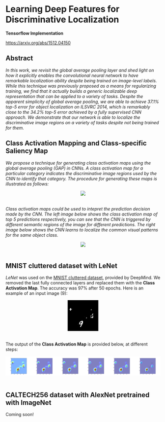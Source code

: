 # Learning Deep Features for Discriminative Localization
**Tensorflow Implementation**

https://arxiv.org/abs/1512.04150

## Abstract

*In this work, we revisit the global average pooling layer and shed light on how it explicitly enables the convolutional neural network to have remarkable localization ability despite being trained on image-level labels. While this technique was previously proposed as a means for regularizing training, we find that it actually builds a generic localizable deep representation that can be applied to a variety of tasks. Despite the apparent simplicity of global average pooling, we are able to achieve 37.1% top-5 error for object localization on ILSVRC 2014, which is remarkably close to the 34.2% top-5 error achieved by a fully supervised CNN approach. We demonstrate that our network is able to localize the discriminative image regions on a variety of tasks despite not being trained for them.*


## Class Activation Mapping and Class-specific Saliency Map

*We propose a technique for generating class activation maps using the global average pooling (GAP) in CNNs. A class activation map for a particular category indicates the discriminative image regions used by the CNN to identify that category. The procedure for generating these maps is illustrated as follows:*

<div align="center">
  <img src="http://cnnlocalization.csail.mit.edu/framework.jpg"><br><br>
</div>

*Class activation maps could be used to intepret the prediction decision made by the CNN. The left image below shows the class activation map of top 5 predictions respectively, you can see that the CNN is triggered by different semantic regions of the image for different predictions. The right image below shows the CNN learns to localize the common visual patterns for the same object class.*

<div align="center">
  <img src="http://cnnlocalization.csail.mit.edu/example.jpg"><br><br>
</div>



## MNIST cluttered dataset with LeNet

*LeNet* was used on the [MNIST cluttered dataset]((https://github.com/deepmind/mnist-cluttered)), provided by DeepMind.
We removed the last fully connected layers and replaced them with the **Class Activation Map**.
The accuracy was 97% after 50 epochs. Here is an example of an input image (9):
<div align="center">
  <img src="img/image_test.png"><br><br>
</div>

The output of the **Class Activation Map** is provided below, at different steps:
<div align="center">
  <img src="img/result.png"><br><br>
</div>

## CALTECH256 dataset with AlexNet pretrained with ImageNet

Coming soon!